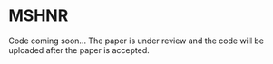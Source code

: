 # MSHNR
Code coming soon...
The paper is under review and the code will be uploaded after the paper is accepted.
